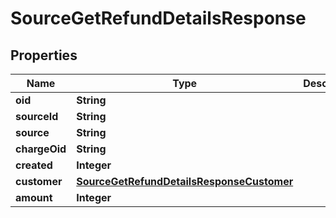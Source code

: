 

# SourceGetRefundDetailsResponse


## Properties

| Name | Type | Description | Notes |
|------------ | ------------- | ------------- | -------------|
|**oid** | **String** |  |  [optional] |
|**sourceId** | **String** |  |  [optional] |
|**source** | **String** |  |  [optional] |
|**chargeOid** | **String** |  |  [optional] |
|**created** | **Integer** |  |  [optional] |
|**customer** | [**SourceGetRefundDetailsResponseCustomer**](SourceGetRefundDetailsResponseCustomer.md) |  |  [optional] |
|**amount** | **Integer** |  |  [optional] |



